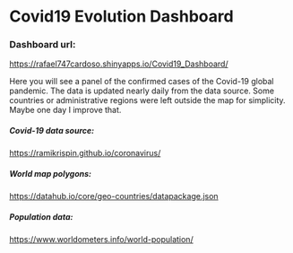 # Covid19 Evolution Dashboard

### Dashboard url:
https://rafael747cardoso.shinyapps.io/Covid19_Dashboard/

Here you will see a panel of the confirmed cases of the Covid-19 global pandemic.
The data is updated nearly daily from the data source.
Some countries or administrative regions were left outside the map for simplicity. Maybe one day I improve that.

##### Covid-19 data source:
https://ramikrispin.github.io/coronavirus/

##### World map polygons:
https://datahub.io/core/geo-countries/datapackage.json

##### Population data:
https://www.worldometers.info/world-population/
